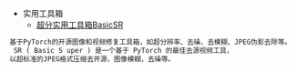 
- 实用工具箱
  * [超分实用工具箱BasicSR](https://github.com/XPixelGroup/BasicSR)
```txt
基于PyTorch的开源图像和视频修复工具箱，如超分辨率、去噪、去模糊、JPEG伪影去除等。
 SR ( Basic S uper ) 是一个基于 PyTorch 的最佳去源视频工具，
以超标准的JPEG格式压缩去开源，图像模糊，去噪等。
  ```